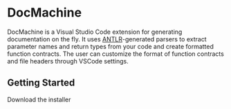 # DocMachine
DocMachine is a Visual Studio Code extension for generating documentation on the fly.
It uses [ANTLR](https://www.antlr.org)-generated parsers to extract parameter names and return types from your code and create formatted function contracts.
The user can customize the format of function contracts and file headers through VSCode settings.
## Getting Started
Download the installer